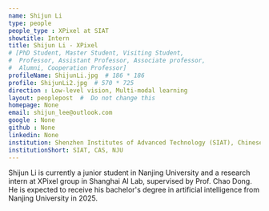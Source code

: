 ```yaml
---
name: Shijun Li
type: people
people_type : XPixel at SIAT
showtitle: Intern
title: Shijun Li - XPixel
# [PhD Student, Master Student, Visiting Student,
#  Professor, Assistant Professor, Associate professor,
#  Alumni, Cooperation Professor]
profileName: ShijunLi.jpg  # 186 * 186
profile: ShijunLi2.jpg  # 570 * 725
direction : Low-level vision, Multi-modal learning
layout: peoplepost  #  Do not change this
homepage: None
email: shijun_lee@outlook.com
google : None
github : None
linkedin: None
institution: Shenzhen Institutes of Advanced Technology (SIAT), Chinese Academy of Sciences (CAS), Nanjing University(NJU)
institutionShort: SIAT, CAS, NJU
---
```


Shijun Li is currently a junior student in Nanjing University and a research intern at XPixel group in Shanghai AI Lab, supervised by Prof. Chao Dong. He is expected to receive his bachelor's degree in artificial intelligence from Nanjing University in 2025.